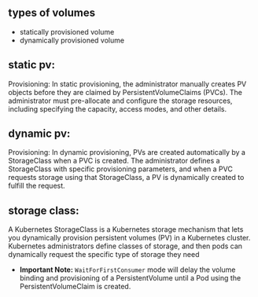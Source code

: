 ## types of volumes
  - statically provisioned volume
  - dynamically provisioned volume

 static pv:
 ---------
 Provisioning: In static provisioning, the administrator manually creates PV objects before they are claimed by PersistentVolumeClaims (PVCs).
 The administrator must pre-allocate and configure the storage resources, 
 including specifying the capacity, access modes, and other details.
 
 dynamic pv:
 -----------
 Provisioning: In dynamic provisioning, PVs are created automatically by a StorageClass when a PVC is created.
 The administrator defines a StorageClass with specific provisioning parameters, 
 and when a PVC requests storage using that StorageClass, a PV is dynamically created to fulfill the request.

 storage class:
 -------------
 A Kubernetes StorageClass is a Kubernetes storage mechanism that lets you
 dynamically provision persistent volumes (PV) in a Kubernetes cluster. 
 Kubernetes administrators define classes of storage, 
and then pods can dynamically request the specific type of storage they need

- **Important Note:** `WaitForFirstConsumer` mode will delay the volume binding and provisioning  of a PersistentVolume until a Pod using the PersistentVolumeClaim is created.
